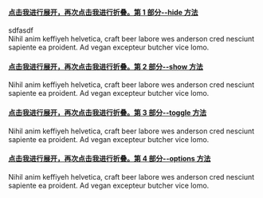 
<div class="panel-group" id="accordion">
    <div class="panel panel-default">
        <div class="panel-heading">
            <h4 class="panel-title">
                <a data-toggle="collapse" data-parent="#accordion" 
                href="#collapseOne">
                点击我进行展开，再次点击我进行折叠。第 1 部分--hide 方法
                </a>
            </h4>
        </div>
        sdfasdf
        <div id="collapseOne" class="panel-collapse collapse in">
            <div class="panel-body">
                Nihil anim keffiyeh helvetica, craft beer labore wes anderson cred 
                nesciunt sapiente ea proident. Ad vegan excepteur butcher vice 
                lomo.
            </div>
        </div>
    </div>
    <div class="panel panel-success">
        <div class="panel-heading">
            <h4 class="panel-title">
                <a data-toggle="collapse" data-parent="#accordion" 
                href="#collapseTwo">
                点击我进行展开，再次点击我进行折叠。第 2 部分--show 方法
                </a>
            </h4>
        </div>
        <div id="collapseTwo" class="panel-collapse collapse">
            <div class="panel-body">
                Nihil anim keffiyeh helvetica, craft beer labore wes anderson cred 
                nesciunt sapiente ea proident. Ad vegan excepteur butcher vice 
                lomo.
            </div>
        </div>
    </div>
    <div class="panel panel-info">
        <div class="panel-heading">
            <h4 class="panel-title">
                <a data-toggle="collapse" data-parent="#accordion" 
                href="#collapseThree">
                点击我进行展开，再次点击我进行折叠。第 3 部分--toggle 方法
                </a>
            </h4>
        </div>
        <div id="collapseThree" class="panel-collapse collapse">
            <div class="panel-body">
                Nihil anim keffiyeh helvetica, craft beer labore wes anderson cred 
                nesciunt sapiente ea proident. Ad vegan excepteur butcher vice 
                lomo.
            </div>
        </div>
    </div>
    <div class="panel panel-warning">
        <div class="panel-heading">
            <h4 class="panel-title">
                <a data-toggle="collapse" data-parent="#accordion" 
                href="#collapseFour">
                点击我进行展开，再次点击我进行折叠。第 4 部分--options 方法
                </a>
            </h4>
        </div>
        <div id="collapseFour" class="panel-collapse collapse">
            <div class="panel-body">
                Nihil anim keffiyeh helvetica, craft beer labore wes anderson cred 
                nesciunt sapiente ea proident. Ad vegan excepteur butcher vice 
                lomo.
            </div>
        </div>
    </div>
</div>
<script>
$(function () { $('#collapseFour').collapse({
        toggle: false
    })});
    $(function () { $('#collapseTwo').collapse('show')});
    $(function () { $('#collapseThree').collapse('toggle')});
    $(function () { $('#collapseOne').collapse('hide')});
</script>

